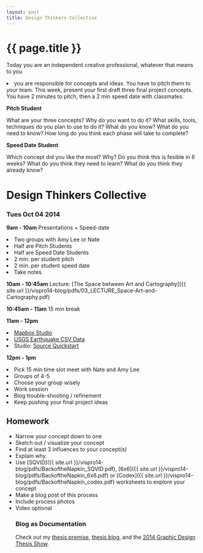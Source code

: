 ```yaml
---
layout: post
title: Design Thinkers Collective
---
```


{{ page.title }}
================

<p class="meta">

<p>Today you are an independent creative professional, whatever that means to you	<li>you are responsible for concepts and ideas. You have to pitch them to your team. This week, present your first draft three final project concepts.  You have 2 minutes to pitch, then a 2 min speed date with classmates.</p>

<p><strong>Pitch Student</strong></p>
What are your three concepts? Why do you want to do it? What skills, tools, techniques do you plan to use to do it? What do you know? What do you need to know? How long do you think each phase will take to complete?

<p><strong>Speed Date Student</strong></p>
Which concept did you like the most? Why? Do you think this is fesible in 6 weeks? What do you think they need to learn? What do you think they already know?
  
<h1>Design Thinkers Collective</h1>
<h3>Tues Oct 04 2014</h3>

<strong>9am	- 10am</strong>
Presentations + Speed-date
	<li>Two groups with Amy Lee or Nate</li>
	<li>Half are Pitch Students</li>
	<li>Half are Speed Date Students</li>
	<li>2 min. per student pitch</li>
	<li>2 min. per student speed date</li>
	<li>Take notes</li>

<strong>10am - 10:45am</strong>
Lecture: [The Space between Art and Cartography]({{ site.url }}/vispro14-blog/pdfs/03_LECTURE_Space-Art-and-Cartography.pdf)


<strong>10:45am - 11am</strong>
15 min break

<strong>11am - 12pm</strong>
	<li>[Mapbox Studio](https://mapbox.s3.amazonaws.com/mapbox-studio/mapbox-studio-darwin-x64-v0.1.6.zip)</li>
	<li>[USGS Earthquake CSV Data](http://earthquake.usgs.gov/earthquakes/feed/v1.0/summary/2.5_month.csv)</li>
	<li>Studio: [Source Quickstart](https://www.mapbox.com/mapbox-studio/source-quickstart/)</li>
 
<strong>12pm - 1pm</strong>
	<li>Pick 15 min time slot meet with Nate and Amy Lee</li>
	<li>Groups of 4-5</li>
	<li>Choose your group wisely</li>
	<li>Work session </li>
	<li>Blog trouble-shooting / refinement</li>
	<li>Keep pushing your final project ideas</li>

<h2>Homework</h2>
<ul>
	<li>Narrow your concept down to one</li>
	<li>Sketch out / visualize your concept</li>
	<li>Find at least 3 influences to your concept(s)</li>
	<li>Explain why.</li>
	<li>Use [SQVID]({{ site.url }}/vispro14-blog/pdfs/BackoftheNapkin_SQVID.pdf), [6x6]({{ site.url }}/vispro14-blog/pdfs/BackoftheNapkin_6x6.pdf) or [Codex]({{ site.url }}/vispro14-blog/pdfs/BackoftheNapkin_codex.pdf) worksheets to explore your concept</li>
	<li>Make a blog post of this process</li>
	<li>Include process photos</li>
	<li>Video optional</li>

### Blog as Documentation
Check out my [thesis premise](http://amyleewalton.com/MFA-Thesis), [thesis blog](http://biobubbles.tumblr.com/), and the [2014 Graphic Design Thesis Show](http://www.thesis2014.micadesign.org/index.html).



